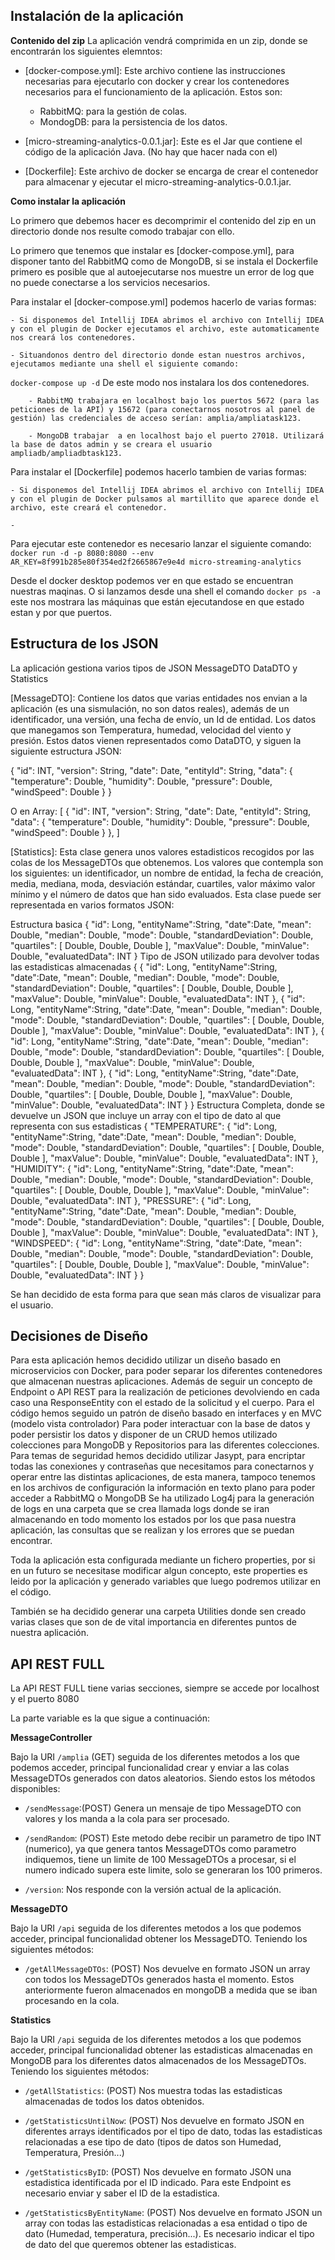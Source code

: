 ## Instalación de la aplicación 

**Contenido del zip**
La aplicación vendrá comprimida en un zip, donde se encontrarán los siguientes elemntos:
 - [docker-compose.yml]: Este archivo contiene las instrucciones necesarias para ejecutarlo con docker y crear los contenedores necesarios para el funcionamiento de la aplicación. Estos son:

    - RabbitMQ: para la gestión de colas.
    - MondogDB: para la persistencia de los datos.

 - [micro-streaming-analytics-0.0.1.jar]: Este es el Jar que contiene el código de la aplicación Java. (No hay que hacer nada con el)

 - [Dockerfile]: Este archivo de docker se encarga de crear el contenedor para almacenar y ejecutar el micro-streaming-analytics-0.0.1.jar. 

 **Como instalar la aplicación**

Lo primero que debemos hacer es decomprimir el contenido del zip en un directorio donde nos resulte comodo trabajar con ello. 

Lo primero que tenemos que instalar es [docker-compose.yml], para disponer tanto del RabbitMQ como de MongoDB, si se instala el Dockerfile primero es posible que al autoejecutarse nos muestre un error de log que no puede conectarse a los servicios necesarios. 

Para instalar el [docker-compose.yml] podemos hacerlo de varias formas:

    - Si disponemos del Intellij IDEA abrimos el archivo con Intellij IDEA y con el plugin de Docker ejecutamos el archivo, este automaticamente nos creará los contenedores. 

    - Situandonos dentro del directorio donde estan nuestros archivos, ejecutamos mediante una shell el siguiente comando: 
   `docker-compose up -d`
    De este modo nos instalara los dos contenedores. 
    
        - RabbitMQ trabajara en localhost bajo los puertos 5672 (para las peticiones de la API) y 15672 (para conectarnos nosotros al panel de gestión) las credenciales de acceso serían: amplia/ampliatask123.

        - MongoDB trabajar  a en localhost bajo el puerto 27018. Utilizará la base de datos admin y se creara el usuario ampliadb/ampliadbtask123.

Para instalar el [Dockerfile] podemos hacerlo tambien de varias formas:
    
    - Si disponemos del Intellij IDEA abrimos el archivo con Intellij IDEA y con el plugin de Docker pulsamos al martillito que aparece donde el archivo, este creará el contenedor.

    -

Para ejecutar este contenedor es necesario lanzar el siguiente comando: 
`docker run -d -p 8080:8080 --env AR_KEY=8f991b285e80f354ed2f2665867e9e4d micro-streaming-analytics`

Desde el docker desktop podemos ver en que estado se encuentran nuestras maqinas. O si lanzamos desde una shell el comando `docker ps -a` este nos mostrara las máquinas que están ejecutandose en que estado estan y por que puertos.

## Estructura de los JSON
La aplicación gestiona varios tipos de JSON 
MessageDTO DataDTO y Statistics

[MessageDTO]: Contiene los datos que varias entidades nos envian a la aplicación (es una sismulación, no son datos reales), además de un identificador, una versión, una fecha de envío, un Id de entidad. Los datos que manegamos son Temperatura, humedad, velocidad del viento y presión. Estos datos vienen representados como DataDTO, y siguen la siguiente estructura JSON:

  {
    "id": INT,
    "version": String,
    "date": Date,
    "entityId": String,
    "data": {
      "temperature": Double,
      "humidity": Double,
      "pressure": Double,
      "windSpeed": Double
    }
  }

O en Array:
[
  {
    "id": INT,
    "version": String,
    "date": Date,
    "entityId": String,
    "data": {
      "temperature": Double,
      "humidity": Double,
      "pressure": Double,
      "windSpeed": Double
    }
  },
]

[Statistics]: Esta clase genera unos valores estadisticos recogidos por las colas de los MessageDTOs que obtenemos. Los valores que contempla son los siguientes: un identificador,  un nombre de entidad, la fecha de creación,  media, mediana, moda, desviación estándar, cuartiles, valor máximo  valor mínimo y el número de datos que han sido evaluados. Esta clase puede ser representada en varios formatos JSON: 

Estructura basica
  {
    "id": Long,
    "entityName":String,
    "date":Date,
    "mean": Double,
    "median": Double,
    "mode": Double,
    "standardDeviation": Double,
    "quartiles": [
      Double,
      Double,
      Double
    ],
    "maxValue": Double,
    "minValue": Double,
    "evaluatedData": INT
  }
Tipo de JSON utilizado para devolver todas las estadisticas almacenadas
{
  {
    "id": Long,
    "entityName":String,
    "date":Date,
    "mean": Double,
    "median": Double,
    "mode": Double,
    "standardDeviation": Double,
    "quartiles": [
      Double,
      Double,
      Double
    ],
    "maxValue": Double,
    "minValue": Double,
    "evaluatedData": INT
  },
  {
    "id": Long,
    "entityName":String,
    "date":Date,
    "mean": Double,
    "median": Double,
    "mode": Double,
    "standardDeviation": Double,
    "quartiles": [
      Double,
      Double,
      Double
    ],
    "maxValue": Double,
    "minValue": Double,
    "evaluatedData": INT
  },
  {
    "id": Long,
    "entityName":String,
    "date":Date,
    "mean": Double,
    "median": Double,
    "mode": Double,
    "standardDeviation": Double,
    "quartiles": [
      Double,
      Double,
      Double
    ],
    "maxValue": Double,
    "minValue": Double,
    "evaluatedData": INT
  },
  {
    "id": Long,
    "entityName":String,
    "date":Date,
    "mean": Double,
    "median": Double,
    "mode": Double,
    "standardDeviation": Double,
    "quartiles": [
      Double,
      Double,
      Double
    ],
    "maxValue": Double,
    "minValue": Double,
    "evaluatedData": INT
  }
}
Estructura Completa, donde se devuelve un JSON que incluye un array con el tipo de dato al que representa con sus estadisticas 
{
  "TEMPERATURE": {
    "id": Long,
    "entityName":String,
    "date":Date,
    "mean": Double,
    "median": Double,
    "mode": Double,
    "standardDeviation": Double,
    "quartiles": [
      Double,
      Double,
      Double
    ],
    "maxValue": Double,
    "minValue": Double,
    "evaluatedData": INT
  },
  "HUMIDITY": {
    "id": Long,
    "entityName":String,
    "date":Date,
    "mean": Double,
    "median": Double,
    "mode": Double,
    "standardDeviation": Double,
    "quartiles": [
      Double,
      Double,
      Double
    ],
    "maxValue": Double,
    "minValue": Double,
    "evaluatedData": INT
  },
  "PRESSURE": {
    "id": Long,
    "entityName":String,
    "date":Date,
    "mean": Double,
    "median": Double,
    "mode": Double,
    "standardDeviation": Double,
    "quartiles": [
      Double,
      Double,
      Double
    ],
    "maxValue": Double,
    "minValue": Double,
    "evaluatedData": INT
  },
  "WINDSPEED": {
    "id": Long,
    "entityName":String,
    "date":Date,
    "mean": Double,
    "median": Double,
    "mode": Double,
    "standardDeviation": Double,
    "quartiles": [
      Double,
      Double,
      Double
    ],
    "maxValue": Double,
    "minValue": Double,
    "evaluatedData": INT
  }
}

Se han decidido de esta forma para que sean más claros de visualizar para el usuario. 

##  Decisiones de Diseño 

Para esta aplicación hemos decidido utilizar un diseño basado en microservicios con Docker, para poder separar los diferentes contenedores que almacenan nuestras aplicaciones. Además de seguir un concepto de Endpoint o API REST para la realización de peticiones devolviendo en cada caso una ResponseEntity con el estado de la solicitud y el cuerpo. 
Para el código hemos seguido un patrón de diseño basado en interfaces y en MVC (modelo vista controlador) 
Para poder interactuar con la base de datos y poder persistir los datos y disponer de un CRUD hemos utilizado colecciones para MongoDB y Repositorios para las diferentes colecciones. 
Para temas de seguridad hemos decidido utilizar Jasypt, para encriptar todas las conexiones y contraseñas que necesitamos para conectarnos y operar entre las distintas aplicaciones, de esta manera, tampoco tenemos en los archivos de configuración la información en texto plano para poder acceder a RabbitMQ o MongoDB 
Se ha utilizado Log4j para la generación de logs en una carpeta que se crea llamada logs donde se iran almacenando en todo momento los estados por los que pasa nuestra aplicación, las consultas que se realizan y los errores que se puedan encontrar.

Toda la aplicación esta configurada mediante un fichero properties, por si en un futuro se necesitase modificar algun concepto, este properties es leido por la aplicación y generado variables que luego podremos utilizar en el código.

También se ha decidido generar una carpeta Utilities donde sen creado varias clases que son de de vital importancia en diferentes puntos de nuestra aplicación. 


## API REST FULL

La API REST FULL tiene varias secciones, siempre se accede por localhost y el puerto 8080 

La parte variable es la que sigue a continuación:

**MessageController** 

Bajo la URI `/amplia` (GET) seguida de los diferentes metodos a los que podemos acceder, principal funcionalidad crear y enviar a las colas MessageDTOs generados con datos aleatorios. Siendo estos los métodos disponibles: 
    
- `/sendMessage`:(POST) Genera un mensaje de tipo MessageDTO con valores y los manda a la cola para ser procesado.

- `/sendRandom`: (POST) Este metodo debe recibir un parametro de tipo INT (numerico), ya que genera tantos MessageDTOs como parametro indiquemos, tiene un limite de 100 MessageDTOs a procesar, si el numero indicado supera este limite, solo se generaran los 100 primeros. 

- `/version`: Nos responde con la versión actual de la aplicación. 

**MessageDTO** 

Bajo la URI `/api` seguida de los diferentes metodos a los que podemos acceder, principal funcionalidad obtener los MessageDTO. Teniendo los siguientes métodos: 
    
- `/getAllMessageDTOs`: (POST) Nos devuelve en formato JSON un array con todos los MessageDTOs generados hasta el momento. Estos anteriormente fueron almacenados en mongoDB a medida que se iban procesando en la cola. 


**Statistics** 

Bajo la URI `/api` seguida de los diferentes metodos a los que podemos acceder, principal funcionalidad obtener las estadisticas almacenadas en MongoDB para los diferentes datos almacenados de los MessageDTOs. Teniendo los siguientes métodos: 
    
- `/getAllStatistics`: (POST) Nos muestra todas las estadisticas almacenadas de todos los datos obtenidos. 

- `/getStatisticsUntilNow`: (POST) Nos devuelve en formato JSON en diferentes arrays identificados por el tipo de dato, todas las estadisticas relacionadas a ese tipo de dato (tipos de datos son Humedad, Temperatura, Presión...)

- `/getStatisticsByID`: (POST) Nos devuelve en formato JSON una estadistica identificada por el ID indicado. Para este Endpoint es necesario enviar y saber el ID de la estadistica.

- `/getStatisticsByEntityName`: (POST) Nos devuelve en formato JSON un array con todas las estadisticas relacionadas a esa entidad o tipo de dato (Humedad, temperatura, precisión...). Es necesario indicar el tipo de dato del que queremos obtener las estadisticas. 
